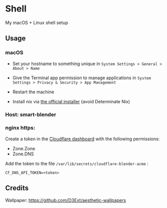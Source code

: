 # Shell

My macOS + Linux shell setup

## Usage

### macOS

- Set your hostname to something unique in `System Settings > General > About > Name`

- Give the Terminal app permission to manage applications in `System Settings > Privacy & Security > App Management`

- Restart the machine

- Install nix via [the official installer](https://nixos.org/download/) (avoid Determinate Nix)

### Host: smart-blender

### nginx https:

Create a token in the [Cloudflare dashboard](https://dash.cloudflare.com/profile/api-tokens) with the following permissions:
 - Zone.Zone
 - Zone.DNS

Add the token to the file `/var/lib/secrets/cloudflare-blender-acme` :

```
CF_DNS_API_TOKEN=<token>
```

## Credits

Wallpaper: <https://github.com/D3Ext/aesthetic-wallpapers>
